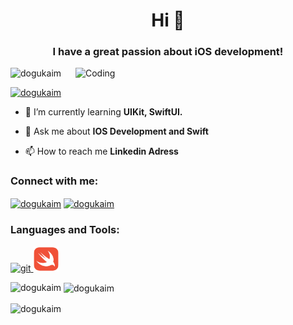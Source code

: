 <h1 align="center">Hi 👋 </h1>
<h3 align="center">I have a great passion about iOS development!</h3>
<img align="right" alt="Coding" width="400" src="https://upload.wikimedia.org/wikipedia/commons/6/6f/Programming123najra.gif"> 

<p align="left"> <img src="https://komarev.com/ghpvc/?username=dogukaim&label=Profile%20views&color=0e75b6&style=flat" alt="dogukaim" /> </p>

<p align="left"> <a href="https://twitter.com/dogukaim" target="blank"><img src="https://img.shields.io/twitter/follow/dogukaim?logo=twitter&style=for-the-badge" alt="dogukaim" /></a> </p>

- 🌱 I’m currently learning **UIKit, SwiftUI.**

- 💬 Ask me about **IOS Development and Swift**

- 📫 How to reach me **Linkedin Adress**

<h3 align="left">Connect with me:</h3>
<p align="left">
<a href="https://twitter.com/dogukaim" target="blank"><img align="center" src="https://raw.githubusercontent.com/rahuldkjain/github-profile-readme-generator/master/src/images/icons/Social/twitter.svg" alt="dogukaim" height="30" width="40" /></a>
<a href="https://linkedin.com/in/dogukaim" target="blank"><img align="center" src="https://raw.githubusercontent.com/rahuldkjain/github-profile-readme-generator/master/src/images/icons/Social/linked-in-alt.svg" alt="dogukaim" height="30" width="40" /></a>

</p>

<h3 align="left">Languages and Tools:</h3>
<p align="left"> <a href="https://git-scm.com/" target="_blank" rel="noreferrer"> <img src="https://www.vectorlogo.zone/logos/git-scm/git-scm-icon.svg" alt="git" width="40" height="40"/> </a> <a href="https://developer.apple.com/swift/" target="_blank" rel="noreferrer"> <img src="https://raw.githubusercontent.com/devicons/devicon/master/icons/swift/swift-original.svg" alt="swift" width="40" height="40"/> </a> </p>

<p><img align="left" src="https://github-readme-stats.vercel.app/api/top-langs?username=dogukaim&show_icons=true&locale=en&layout=compact" alt="dogukaim" /></p>

<p>&nbsp;<img align="center" src="https://github-readme-stats.vercel.app/api?username=dogukaim&show_icons=true&locale=en" alt="dogukaim" /></p>

<p><img align="center" src="https://github-readme-streak-stats.herokuapp.com/?user=dogukaim&" alt="dogukaim" /></p>



